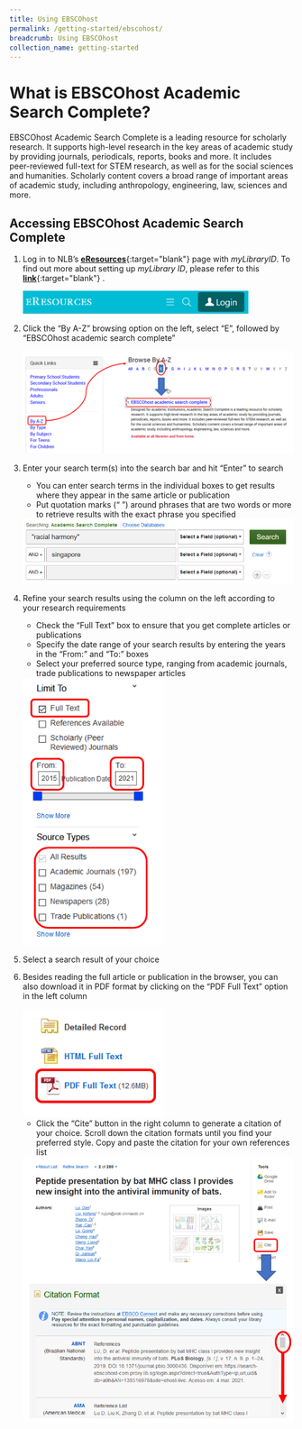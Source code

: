 ```yaml
---
title: Using EBSCOhost
permalink: /getting-started/ebscohost/
breadcrumb: Using EBSCOhost
collection_name: getting-started
---
```


# **What is EBSCOhost Academic Search Complete?**

EBSCOhost Academic Search Complete is a leading resource for scholarly research. It supports high-level research in the key areas of academic study by providing journals, periodicals, reports, books and more. It includes peer-reviewed full-text for STEM research, as well as for the social sciences and humanities. Scholarly content covers a broad range of important areas of academic study, including anthropology, engineering, law, sciences and more.

## **Accessing EBSCOhost Academic Search Complete**

1. Log in to NLB’s [**eResources**](https://eresources.nlb.gov.sg/main){:target="blank"} page with *myLibraryID*. To find out more about setting up *myLibrary ID*, please refer to this [**link**](https://go.gov.sg/mylibraryid){:target="blank"} .

   <img src="\images\getting-started\eresources-1_Login.PNG" style="width:400px;" />

2. Click the “By A-Z” browsing option on the left, select “E”, followed by “EBSCOhost academic search complete”

   <img src="\images\getting-started\ebscohost-2-Accessing.PNG" style="width:500px;" />

3. Enter your search term(s) into the search bar and hit “Enter” to search

   - You can enter search terms in the individual boxes to get results where they appear in the same article or publication
   - Put quotation marks (“ ”) around phrases that are two words or more to retrieve results with the exact phrase you specified
   
   <img src="/images\getting-started\ebscohost-3-Search_Fields.png" style="width:500px;" />
   
4. Refine your search results using the column on the left according to your research requirements 

   - Check the “Full Text” box to ensure that you get complete articles or publications
   - Specify the date range of your search results by entering the years in the “From:” and “To:” boxes
   - Select your preferred source type, ranging from academic journals, trade publications to newspaper articles

   <img src="/images\getting-started\ebscohost-4-Source_Types.png" style="width:250px;" />

5. Select a search result of your choice

6. Besides reading the full article or publication in the browser, you can also download it in PDF format by clicking on the “PDF Full Text” option in the left column

   <img src="/images\getting-started\ebscohost-6a-pdf.png" style="width:250px;" />

   - Click the “Cite” button in the right column to generate a citation of your choice. Scroll down the citation formats until you find your preferred style. Copy and paste the citation for your own references list

   <img src="/images\getting-started\ebscohost-6b-Citation.PNG" style="width:500px;" />